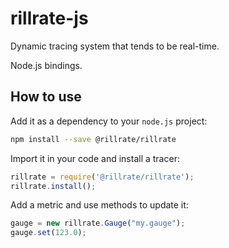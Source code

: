 # rillrate-js

Dynamic tracing system that tends to be real-time.

Node.js bindings.

## How to use

Add it as a dependency to your `node.js` project:

```sh
npm install --save @rillrate/rillrate
```

Import it in your code and install a tracer:

```js
rillrate = require('@rillrate/rillrate');
rillrate.install();
```

Add a metric and use methods to update it:

```js
gauge = new rillrate.Gauge("my.gauge");
gauge.set(123.0);
```
